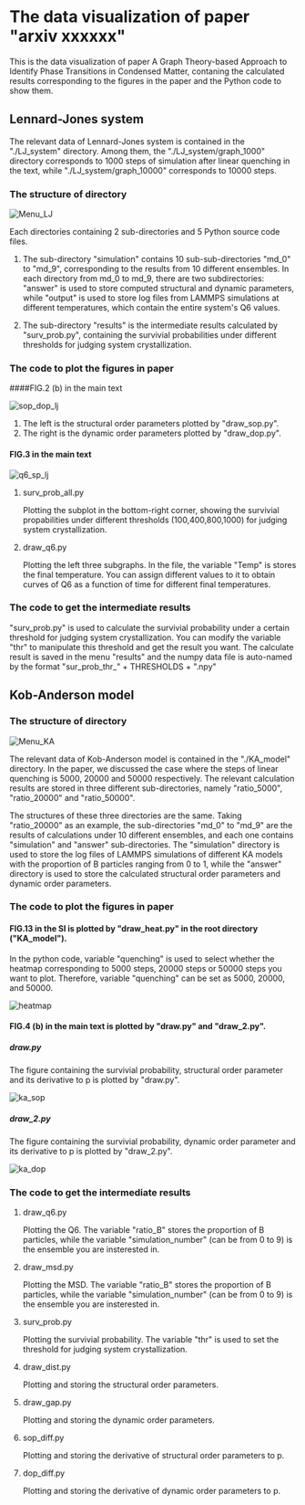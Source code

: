 The data visualization of paper "arxiv xxxxxx"
==============

This is the data visualization of paper A Graph Theory-based Approach to Identify Phase Transitions in Condensed Matter, contaning the calculated results corresponding to the figures in the paper and the Python code to show them.




Lennard-Jones system
-----------------

The relevant data of Lennard-Jones system is contained in the "./LJ\_system" directory. Among them, the "./LJ\_system/graph\_1000" directory corresponds to 1000 steps of simulation after linear quenching in the text, while "./LJ\_system/graph\_10000" corresponds to 10000 steps.

### The structure of directory

![Menu_LJ](./fig/menu_structure_0.png "Menu_LJ")


Each directories containing 2 sub-directories and 5 Python source code files.

1. The sub-directory "simulation" contains 10 sub-sub-directories "md\_0" to "md\_9", corresponding to the results from 10 different ensembles. In each directory from md\_0 to md\_9, there are two subdirectories: "answer" is used to store computed structural and dynamic parameters, while "output" is used to store log files from LAMMPS simulations at different temperatures, which contain the entire system's Q6 values.

2. The sub-directory "results" is the intermediate results calculated by "surv_prob.py", containing the survivial probabilities under different thresholds for judging system crystallization.


### The code to plot the figures in paper

####FIG.2 (b) in the main text

![sop_dop_lj](./fig/sop_dop_lj.png "sop_dop_lj")

1. The left is the structural order parameters plotted by "draw_sop.py".
2. The right is the dynamic order parameters plotted by "draw_dop.py".


#### FIG.3 in the main text 

![q6_sp_lj](./fig/q6_sp_lj.png "q6_sp_lj")

1. surv\_prob\_all.py

	Plotting the subplot in the bottom-right corner, showing the survivial propabilities under different thresholds (100,400,800,1000) for judging system crystallization. 
 
2. draw\_q6.py

	Plotting the left three subgraphs. In the file, the variable "Temp" is stores the final temperature. You can assign different values to it to obtain curves of Q6 as a function of time for different final temperatures.




### The code to get the intermediate results

"surv\_prob.py" is used to calculate the survivial probability under a certain threshold for judging system crystallization. You can modify the variable "thr" to manipulate this threshold and get the result you want. The calculate result is saved in the menu "results" and the numpy data file is auto-named by the format "sur\_prob\_thr\_" + THRESHOLDS + ".npy"

Kob-Anderson model
-----------------

### The structure of directory

![Menu_KA](./fig/menu_structure_1.png "Menu_KA")

The relevant data of Kob-Anderson model is contained in the "./KA\_model" directory. In the paper, we discussed the case where the steps of linear quenching is 5000, 20000 and 50000 respectively. The relevant calculation results are stored in three different sub-directories, namely "ratio\_5000", "ratio\_20000" and "ratio\_50000". 

The structures of these three directories are the same. Taking "ratio\_20000" as an example, the sub-directories "md\_0" to "md\_9" are the results of calculations under 10 different ensembles, and each one contains "simulation" and "answer" sub-directories. The "simulation" directory is used to store the log files of LAMMPS simulations of different KA models with the proportion of B particles ranging from 0 to 1, while the "answer" directory is used to store the calculated structural order parameters and dynamic order parameters.



### The code to plot the figures in paper

#### FIG.13 in the SI is plotted by "draw\_heat.py" in the root directory ("KA\_model").

In the python code, variable "quenching" is used to select whether the heatmap corresponding to 5000 steps, 20000 steps or 50000 steps you want to plot. Therefore, variable "quenching" can be set as 5000, 20000, and 50000.

![heatmap](./fig/heat20000.png "Heatmap")


#### FIG.4 (b) in the main text is plotted by "draw.py" and "draw_2.py".

##### draw.py

The figure containing the survivial probability, structural order parameter and its derivative to p is plotted by "draw.py". 


![ka_sop](./fig/ans_1.png "KA_SOP")


##### draw_2.py

The figure containing the survivial probability, dynamic order parameter and its derivative to p is plotted by "draw_2.py". 

![ka_dop](./fig/ans_2.png "KA_DOP")


### The code to get the intermediate results

1. draw\_q6.py

	Plotting the Q6. The variable "ratio\_B" stores the proportion of B particles, while the variable "simulation\_number" (can be from 0 to 9) is the ensemble you are insterested in.

2. draw\_msd.py

	Plotting the MSD.  The variable "ratio\_B" stores the proportion of B particles, while the variable "simulation\_number" (can be from 0 to 9) is the ensemble you are insterested in.

3. surv_prob.py

	Plotting the survivial probability. The variable "thr" is used to set the threshold for judging system crystallization.

4. draw\_dist.py

	Plotting and storing the structural order parameters.

5. draw\_gap.py

	Plotting and storing the dynamic order parameters.
	
6. sop\_diff.py
	
	Plotting and storing the derivative of structural order parameters to p.

7. dop\_diff.py

	Plotting and storing the derivative of dynamic order parameters to p.










